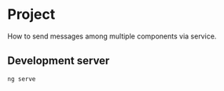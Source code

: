 # Project

How to send messages among multiple components via service.

## Development server
```
ng serve
```
